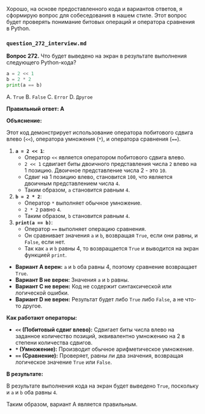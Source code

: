 Хорошо, на основе предоставленного кода и вариантов ответов, я сформирую вопрос для собеседования в нашем стиле. Этот вопрос будет проверять понимание битовых операций и оператора сравнения в Python.

### `question_272_interview.md`

**Вопрос 272.** Что будет выведено на экран в результате выполнения следующего Python-кода?

```python
a = 2 << 1
b = 2 * 2
print(a == b)
```

A. `True`
B. `False`
C. `Error`
D. `Другое`

**Правильный ответ: A**

**Объяснение:**

Этот код демонстрирует использование оператора побитового сдвига влево (`<<`), оператора умножения (`*`), и оператора сравнения (`==`).

1.  **`a = 2 << 1`**:
    *   Оператор `<<` является оператором побитового сдвига влево.
    *   `2 << 1` сдвигает биты двоичного представления числа `2` влево на 1 позицию. Двоичное представление числа 2 - это `10`.
    *   Сдвиг на 1 позицию влево, становится `100`, что является двоичным представлением числа `4`.
    *   Таким образом, `a` становится равным `4`.
2.  **`b = 2 * 2`**:
    *   Оператор `*` выполняет обычное умножение.
    *   `2 * 2`  равно `4`.
    *   Таким образом, `b` становится равным `4`.
3.  **`print(a == b)`**:
    *   Оператор `==` выполняет операцию сравнения.
    *   Он сравнивает значения `a` и `b`, возвращая `True`, если они равны, и `False`, если нет.
    *   Так как `a` и `b` равны 4, то возвращается `True` и выводится на экран функцией `print`.

*   **Вариант A верен:** `a` и `b` оба равны 4, поэтому сравнение возвращает `True`.
*   **Вариант B не верен:**  Значения `a` и `b` равны.
*   **Вариант C не верен:** Код не содержит синтаксической или логической ошибки.
*   **Вариант D не верен:** Результат будет либо `True` либо `False`, а не что-то другое.

**Как работают операторы:**

*   **`<<` (Побитовый сдвиг влево):** Сдвигает биты числа влево на заданное количество позиций, эквивалентно умножению на 2 в степени количества сдвигов.
*   **`*` (Умножение):** Производит обычное арифметическое умножение.
*   **`==` (Сравнение):** Проверяет, равны ли два значения, возвращая логическое значение `True` или `False`.

**В результате:**

В результате выполнения кода на экран будет выведено `True`, поскольку и `a` и `b` оба равны `4`.

Таким образом, вариант A является правильным.
